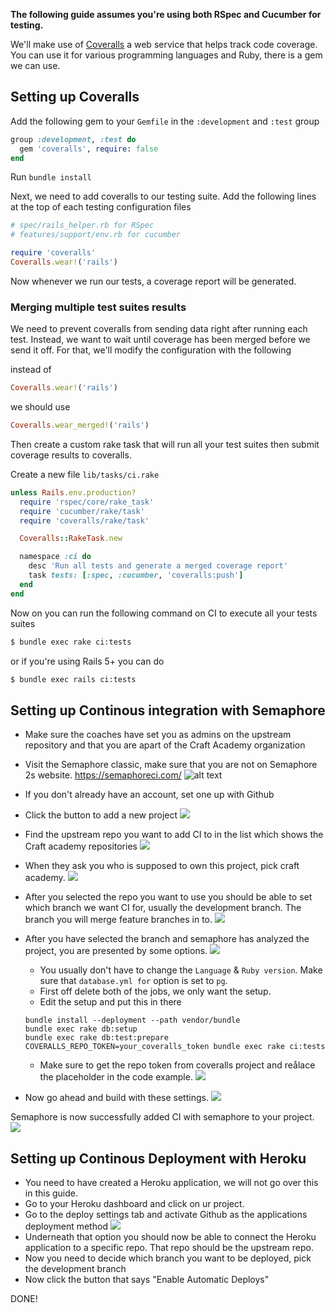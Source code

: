 **The following guide assumes you're using both RSpec and Cucumber for testing.**

We'll make use of [Coveralls](https://coveralls.io/) a web service that helps track code coverage.
You can use it for various programming languages and Ruby, there is a gem we can use.

## Setting up Coveralls

Add the following gem to your `Gemfile` in the `:development` and `:test` group

```ruby
group :development, :test do
  gem 'coveralls', require: false
end
```

Run `bundle install`

Next, we need to add coveralls to our testing suite. Add the following lines at the top of each testing
configuration files

```ruby
# spec/rails_helper.rb for RSpec
# features/support/env.rb for cucumber

require 'coveralls'
Coveralls.wear!('rails')
```

Now whenever we run our tests, a coverage report will be generated.

### Merging multiple test suites results

We need to prevent coveralls from sending data right after running each test.
Instead, we want to wait until coverage has been merged before we send it off.
For that, we'll modify the configuration with the following

instead of
```ruby
Coveralls.wear!('rails')
```

we should use
```ruby
Coveralls.wear_merged!('rails')
```

Then create a custom rake task that will run all your test suites then submit coverage results to coveralls.

Create a new file `lib/tasks/ci.rake`

```ruby
unless Rails.env.production?
  require 'rspec/core/rake_task'
  require 'cucumber/rake/task'
  require 'coveralls/rake/task'

  Coveralls::RakeTask.new

  namespace :ci do
    desc 'Run all tests and generate a merged coverage report'
    task tests: [:spec, :cucumber, 'coveralls:push']
  end
end
```

Now on you can run the following command on CI to execute all your tests suites

```bash
$ bundle exec rake ci:tests
```

or if you're using Rails 5+ you can do

```bash
$ bundle exec rails ci:tests
```

## Setting up Continous integration with Semaphore


* Make sure the coaches have set you as admins on the upstream repository and that you are apart of the Craft Academy organization

* Visit the Semaphore classic, make sure that you are not on Semaphore 2s website. https://semaphoreci.com/
![alt text](https://raw.githubusercontent.com/CraftAcademyLabs/ca_course/master/guides/coveralls-ci-cd/01_semaphore-pick-classic.png "Logo Title Text 1")

 * If you don't already have an account, set one up with Github
* Click the button to add a new project
![](https://raw.githubusercontent.com/CraftAcademyLabs/ca_course/master/guides/coveralls-ci-cd/02_semaphore-add-project.png)
* Find the upstream repo you want to add CI to in the list which shows the Craft academy repositories
![](https://raw.githubusercontent.com/CraftAcademyLabs/ca_course/master/guides/coveralls-ci-cd/03_semaphore-select-repo.png)
* When they ask you who is supposed to own this project, pick craft academy.
![](https://raw.githubusercontent.com/CraftAcademyLabs/ca_course/master/guides/coveralls-ci-cd/05_select-owner.png)
* After you selected the repo you want to use you should be able to set which branch we want CI for, usually the development branch. The branch you will merge feature branches in to.
![](https://raw.githubusercontent.com/CraftAcademyLabs/ca_course/master/guides/coveralls-ci-cd/04_semaphore-select-branch.png)
* After you have selected the branch and semaphore has analyzed the project, you are presented by some options.
![](https://raw.githubusercontent.com/CraftAcademyLabs/ca_course/master/guides/coveralls-ci-cd/06_semaphore_analyzing-repo.png)
  * You usually don't have to change the `Language` & `Ruby version`. Make sure that `database.yml for` option is set to `pg`.
  * First off delete both of the jobs, we only want the setup.
  * Edit the setup and put this in there
  ```
  bundle install --deployment --path vendor/bundle
  bundle exec rake db:setup
  bundle exec rake db:test:prepare
  COVERALLS_REPO_TOKEN=your_coveralls_token bundle exec rake ci:tests
  ```
  * Make sure to get the repo token from coveralls project and reålace the placeholder in the code example.
  ![](https://raw.githubusercontent.com/CraftAcademyLabs/ca_course/master/guides/coveralls-ci-cd/07_semaphore-project-settings.png)
* Now go ahead and build with these settings.
![](https://raw.githubusercontent.com/CraftAcademyLabs/ca_course/master/guides/coveralls-ci-cd/08_semaphore-build-with-settings.png)
  
Semaphore is now successfully added CI with semaphore to your project.
![](https://raw.githubusercontent.com/CraftAcademyLabs/ca_course/master/guides/coveralls-ci-cd/09_semaphore-complete.png)

## Setting up Continous Deployment with Heroku

* You need to have created a Heroku application, we will not go over this in this guide.
* Go to your Heroku dashboard and click on ur project. 
* Go to the deploy settings tab and activate Github as the applications deployment method
![](https://raw.githubusercontent.com/CraftAcademyLabs/ca_course/master/guides/coveralls-ci-cd/11_heroku-deployment-method.png)
* Underneath that option you should now be able to connect the Heroku application to a specific repo. That repo should be the upstream repo. 
* Now you need to decide which branch you want to be deployed, pick the development branch
* Now click the button that says "Enable Automatic Deploys"

DONE!
